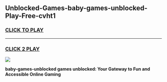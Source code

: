 
## Unblocked-Games-baby-games-unblocked-Play-Free-cvht1
<h3>
<a href="https://premium76.site?title=baby-games-unblocked&ref=20M">CLICK TO PLAY</a></h3>
<hr>

<h3>
<a href="https://premium76.site?title=baby-games-unblocked&ref=20M">CLICK 2 PLAY</a>
  
</h3>

<a href="https://premium76.site?title=baby-games-unblocked&ref=19M"><img src="https://clearcache.store/games.png"></a>


**baby-games-unblocked games unblocked: Your Gateway to Fun and Accessible Online Gaming**

